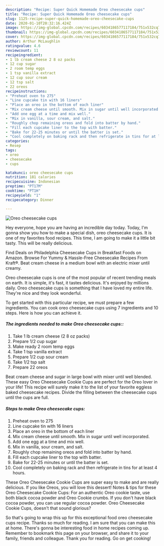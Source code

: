 ```yaml
---
description: "Recipe: Super Quick Homemade Oreo cheesecake cups"
title: "Recipe: Super Quick Homemade Oreo cheesecake cups"
slug: 1125-recipe-super-quick-homemade-oreo-cheesecake-cups
date: 2020-01-10T20:32:16.424Z
image: https://img-global.cpcdn.com/recipes/6034186577117184/751x532cq70/oreo-cheesecake-cups-recipe-main-photo.jpg
thumbnail: https://img-global.cpcdn.com/recipes/6034186577117184/751x532cq70/oreo-cheesecake-cups-recipe-main-photo.jpg
cover: https://img-global.cpcdn.com/recipes/6034186577117184/751x532cq70/oreo-cheesecake-cups-recipe-main-photo.jpg
author: Arthur McLaughlin
ratingvalue: 4.6
reviewcount: 11
recipeingredient:
- 1 lb cream cheese 2 8 oz packs
- 12 cup sugar
- 2 room temp eggs
- 1 tsp vanilla extract
- 12 cup sour cream
- 12 tsp salt
- 22 oreos
recipeinstructions:
- "Preheat oven to 275"
- "Line cupcake tin with 16 liners"
- "Place an oreo in the bottom of each liner"
- "Mix cream cheese until smooth. Mix in sugar until well incorporated."
- "Add one egg at a time and mix well."
- "Mix in vanilla, sour cream, and salt."
- "Roughly chop remaining oreos and fold into batter by hand."
- "Fill each cupcake liner to the top with batter."
- "Bake for 22-25 minutes or until the batter is set."
- "Cool completely on baking rack and then refrigerate in tins for at least 4 hours."
categories:
- Resep
tags:
- oreo
- cheesecake
- cups

katakunci: oreo cheesecake cups
nutrition: 181 calories
recipecuisine: Indonesian
preptime: "PT17M"
cooktime: "PT1H"
recipeyield: "1"
recipecategory: Dinner

---
```



![Oreo cheesecake cups](https://img-global.cpcdn.com/recipes/6034186577117184/751x532cq70/oreo-cheesecake-cups-recipe-main-photo.jpg)

Hey everyone, hope you are having an incredible day today. Today, I'm gonna show you how to make a special dish, oreo cheesecake cups. It is one of my favorites food recipes. This time, I am going to make it a little bit tasty. This will be really delicious.

Find Deals on Philadelphia Cheesecake Cups in Breakfast Foods on Amazon. Browse For Yummy &amp; Hassle-Free Cheesecake Recipes From Kraft®. Beat cream cheese in a medium bowl with an electric mixer until creamy.

Oreo cheesecake cups is one of the most popular of recent trending meals on earth. It is simple, it's fast, it tastes delicious. It's enjoyed by millions daily. Oreo cheesecake cups is something that I have loved my entire life. They're nice and they look wonderful.


To get started with this particular recipe, we must prepare a few ingredients. You can cook oreo cheesecake cups using 7 ingredients and 10 steps. Here is how you can achieve it.

##### The ingredients needed to make Oreo cheesecake cups::

1. Take 1 lb cream cheese (2 8 oz packs)
1. Prepare 1/2 cup sugar
1. Make ready 2 room temp eggs
1. Take 1 tsp vanilla extract
1. Prepare 1/2 cup sour cream
1. Take 1/2 tsp salt
1. Prepare 22 oreos


Beat cream cheese and sugar in large bowl with mixer until well blended. These easy Oreo Cheesecake Cookie Cups are perfect for the Oreo lover in your life! This recipe will surely make it to the list of your favorite eggless baked cheesecake recipes. Divide the filling between the cheesecake cups until the cups are full. 

##### Steps to make Oreo cheesecake cups:

1. Preheat oven to 275
1. Line cupcake tin with 16 liners
1. Place an oreo in the bottom of each liner
1. Mix cream cheese until smooth. Mix in sugar until well incorporated.
1. Add one egg at a time and mix well.
1. Mix in vanilla, sour cream, and salt.
1. Roughly chop remaining oreos and fold into batter by hand.
1. Fill each cupcake liner to the top with batter.
1. Bake for 22-25 minutes or until the batter is set.
1. Cool completely on baking rack and then refrigerate in tins for at least 4 hours.


These Oreo Cheesecake Cookie Cups are super easy to make and are really delicious. If you like Oreos, you will love this dessert! Notes &amp; tips for these Oreo Cheesecake Cookie Cups: For an authentic Oreo cookie taste, use both black cocoa powder and Oreo Cookie crumbs. If you don&#39;t have black cocoa powder, you can use regular cocoa powder. Oreo Cheesecake Cookie Cups, doesn&#39;t that sound glorious? 

So that's going to wrap this up for this exceptional food oreo cheesecake cups recipe. Thanks so much for reading. I am sure that you can make this at home. There's gonna be interesting food in home recipes coming up. Remember to bookmark this page on your browser, and share it to your family, friends and colleague. Thank you for reading. Go on get cooking!
